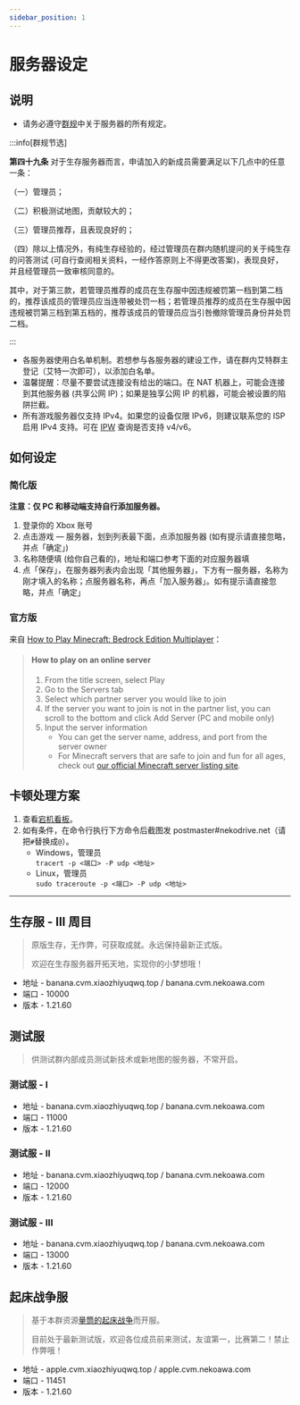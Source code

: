 ```yaml
---
sidebar_position: 1
---
```


# 服务器设定

## 说明

- 请务必遵守[群规](../rules/rules_main_text)中关于服务器的所有规定。

:::info[群规节选]

**第四十九条** 对于生存服务器而言，申请加入的新成员需要满足以下几点中的任意一条：

（一）管理员；

（二）积极测试地图，贡献较大的；

（三）管理员推荐，且表现良好的；

（四）除以上情况外，有纯生存经验的，经过管理员在群内随机提问的关于纯生存的问答测试 (可自行查阅相关资料，一经作答原则上不得更改答案)，表现良好，并且经管理员一致审核同意的。

其中，对于第三款，若管理员推荐的成员在生存服中因违规被罚第一档到第二档的，推荐该成员的管理员应当连带被处罚一档；若管理员推荐的成员在生存服中因违规被罚第三档到第五档的，推荐该成员的管理员应当引咎撤除管理员身份并处罚二档。

:::

- 各服务器使用白名单机制。若想参与各服务器的建设工作，请在群内艾特群主登记（艾特一次即可），以添加白名单。
- 温馨提醒：尽量不要尝试连接没有给出的端口。在 NAT 机器上，可能会连接到其他服务器 (共享公网 IP)；如果是独享公网 IP 的机器，可能会被设置的陷阱拦截。
- 所有游戏服务器仅支持 IPv4。如果您的设备仅限 IPv6，则建议联系您的 ISP 启用 IPv4 支持。可在 [IPW](https://ipw.cn/) 查询是否支持 v4/v6。

## 如何设定

### 简化版

**注意：仅 PC 和移动端支持自行添加服务器。**

1. 登录你的 Xbox 账号
2. 点击游戏 — 服务器，划到列表最下面，点添加服务器 (如有提示请直接忽略，并点「确定」)
3. 名称随便填 (给你自己看的)，地址和端口参考下面的对应服务器填
4. 点「保存」，在服务器列表内会出现「其他服务器」，下方有一服务器，名称为刚才填入的名称；点服务器名称，再点「加入服务器」。如有提示请直接忽略，并点「确定」

### 官方版

来自 [How to Play Minecraft: Bedrock Edition Multiplayer](https://help.minecraft.net/hc/en-us/articles/4410316619533-How-to-Play-Minecraft-Bedrock-Edition-Multiplayer)：

> #### How to play on an online server
>
> 1. From the title screen, select Play
> 2. Go to the Servers tab
> 3. Select which partner server you would like to join
> 4. If the server you want to join is not in the partner list, you can scroll to the bottom and click Add Server (PC and mobile only)
> 5. Input the server information
>    - You can get the server name, address, and port from the server owner
>    - For Minecraft servers that are safe to join and fun for all ages, check out [our official Minecraft server listing site](https://findmcserver.com/).

## 卡顿处理方案

1. 查看[宕机看板](https://status.nekoawa.com/)。
2. 如有条件，在命令行执行下方命令后截图发 postmaster#nekodrive.net（请把`#`替换成`@`）。
   - Windows，管理员  
     `tracert -p <端口> -P udp <地址>`
   - Linux，管理员  
     `sudo traceroute -p <端口> -P udp <地址>`

---

## 生存服 - III 周目

> 原版生存，无作弊，可获取成就。永远保持最新正式版。
>
> 欢迎在生存服务器开拓天地，实现你的小梦想哦！

- 地址 - banana.cvm.xiaozhiyuqwq.top / banana.cvm.nekoawa.com
- 端口 - 10000
- 版本 - 1.21.60

## 测试服

> 供测试群内部成员测试新技术或新地图的服务器，不常开启。

### 测试服 - I

- 地址 - banana.cvm.xiaozhiyuqwq.top / banana.cvm.nekoawa.com
- 端口 - 11000
- 版本 - 1.21.60

### 测试服 - II

- 地址 - banana.cvm.xiaozhiyuqwq.top / banana.cvm.nekoawa.com
- 端口 - 12000
- 版本 - 1.21.60

### 测试服 - III

- 地址 - banana.cvm.xiaozhiyuqwq.top / banana.cvm.nekoawa.com
- 端口 - 13000
- 版本 - 1.21.60

## 起床战争服

> 基于本群资源[量筒的起床战争](../resources/developing/bedwars/homepage)而开服。
>
> 目前处于最新测试版，欢迎各位成员前来测试，友谊第一，比赛第二！禁止作弊哦！

- 地址 - apple.cvm.xiaozhiyuqwq.top / apple.cvm.nekoawa.com
- 端口 - 11451
- 版本 - 1.21.60
